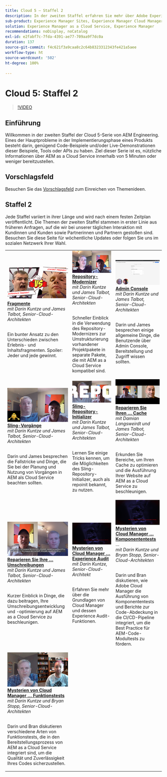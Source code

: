 ```yaml
---
title: Cloud 5 – Staffel 2
description: In der zweiten Staffel erfahren Sie mehr über Adobe Experience Manager (AEM) as a Cloud Service von den Adobe-Fachleuten, die die Software entwickeln und den professionellen Services, die sie bereitstellen.
sub-product: Experience Manager Sites, Experience Manager Cloud Manager, Experience Manager Assets
solution: Experience Manager as a Cloud Service, Experience Manager
recommendations: noDisplay, noCatalog
exl-id: e2fabf7c-7fda-4391-ae77-709aa9f7dc0a
duration: 137
source-git-commit: f4c621f3a9caa8c2c64b8323312343fe421a5aee
workflow-type: ht
source-wordcount: '502'
ht-degree: 100%

---
```


# Cloud 5: Staffel 2

>[!VIDEO](https://video.tv.adobe.com/v/346567?quality=12&learn=on)

## Einführung

Willkommen in der zweiten Staffel der Cloud 5-Serie von AEM Engineering. Eines der Hauptprobleme in der Implementierungsphase eines Produkts besteht darin, genügend Code-Beispiele und/oder Live-Demonstrationen dieser Beispiele, Tools oder APIs zu haben. Ziel dieser Serie ist es, nützliche Informationen über AEM as a Cloud Service innerhalb von 5 Minuten oder weniger bereitzustellen.

## Vorschlagsfeld

Besuchen Sie das [Vorschlagsfeld](https://forms.office.com/r/74P5Xz4UH0) zum Einreichen von Themenideen.

## Staffel 2

Jede Staffel variiert in ihrer Länge und wird nach einem festen Zeitplan veröffentlicht. Die Themen der zweiten Staffel stammen in erster Linie aus früheren Anfragen, auf die wir bei unserer täglichen Interaktion mit Kundinnen und Kunden sowie Partnerinnen und Partnern gestoßen sind. Besuchen Sie diese Seite für wöchentliche Updates oder folgen Sie uns im sozialen Netzwerk Ihrer Wahl.

<table>
    <tr>
        <td>
            <a href="season-2/cloud5-experience-v-content-fragments.md">
                <img alt="Fragmente" src="./imgs/s2/000-thumb.png"/>
            </a>
            <div>
                <a href="season-2/cloud5-experience-v-content-fragments.md"><strong>Fragmente</strong></a>
<br/><em>mit Darin Kuntze und James Talbot, Senior-Cloud-Architekten</em>
            </div>
            <p>
                <br/>
Ein bunter Ansatz zu den Unterschieden zwischen Erlebnis- und Inhaltsfragmenten. Spoiler: Jeder und jede gewinnt.
            </p>
        </td>   
         <td>
            <a href="season-2/cloud5-repo-modernizer.md">
                 <img alt="Repository-Modernizer" src="./imgs/s2/001-thumb.png"/>
            </a>
            <div>
                <a href="season-2/cloud5-repo-modernizer.md"><strong>Repository-Modernizer</strong></a> 
<br/><em>mit Darin Kuntze und James Talbot, Senior-Cloud-Architekten</em>
            </div>
            <p>
                <br/>
Schneller Einblick in die Verwendung des Repository-Modernizers zur Umstrukturierung vorhandener Projektpakete in separate Pakete, die mit AEM as a Cloud Service kompatibel sind.
            </p>
         </td>
         <td>
            <a href="season-2/cloud5-admin-console.md">
                 <img alt="Admin Console" src="./imgs/s2/002-thumb.png"/>
            </a>
            <div>
                  <a href="season-2/cloud5-admin-console.md"><strong>Admin Console</strong></a>
<br/><em>mit Darin Kuntze und James Talbot, Senior-Cloud-Architekten</em>
            </div>
            <p>
            <br/>
Darin und James besprechen einige allgemeine Dinge, die Benutzende über Admin Console, Bereitstellung und Zugriff wissen sollten.
            </p>
         </td> 
  </tr>
  <tr>
         <td>
            <a href="season-2/cloud5-sling-job-scheduler.md">
                 <img alt="Sling-Vorgänge" src="./imgs/s2/003-thumb.png"/>
            </a>
            <div>
                  <a href="season-2/cloud5-sling-job-scheduler.md"><strong>Sling-Vorgänge</strong></a>
<br/><em>mit Darin Kuntze und James Talbot, Senior-Cloud-Architekten</em>
            </div>
            <p>
            <br/>
Darin und James besprechen die Fallstricke und Dinge, die Sie bei der Planung und Nutzung von Vorgängen in AEM als Cloud Service beachten sollten.
            </p>
         </td> 
         <td>
            <a href="season-2/cloud5-repoinit.md">
                 <img alt="Repo-Initializer (repoinit)" src="./imgs/s2/004-thumb.png"/>
            </a>
            <div>
                  <a href="season-2/cloud5-repoinit.md"><strong>Sling-Repository-Initializer</strong></a>
<br/><em>mit Darin Kuntze und James Talbot, Senior-Cloud-Architekten</em>
            </div>
            <p>
            <br/>
Lernen Sie einige Tricks kennen, um die Möglichkeiten des Sling-Repository-Initializer, auch als repoinit bekannt, zu nutzen.
            </p>
         </td>   
     <td>
            <a href="season-2/cloud5-fix-your-cache.md">
               <img alt="Reparieren Sie Ihren Cache" src="./imgs/s2/005-thumb.png"/>
            </a>
      <div>
         <a href="season-2/cloud5-fix-your-cache.md"><strong>Reparieren Sie Ihren … Cache</strong></a>
<br/><em>mit Damian Langsweirdt und James Talbot, Senior-Cloud-Architekten</em>
      </div>
      <p>
         <br/>
Erkunden Sie Bereiche, um Ihren Cache zu optimieren und die Ausführung Ihrer Website auf AEM as a Cloud Service zu beschleunigen.
      </p>
   </td> 
  </tr>
<tr>
   <td>
           <a href="season-2/cloud5-fix-your-rewrites.md">
               <img alt="Reparieren Sie Ihre … Umschreibungen" src="./imgs/s2/006-thumb.png"/>
            </a>
      <div>
            <a href="season-2/cloud5-fix-your-rewrites.md"><strong>Reparieren Sie Ihre … Umschreibungen</strong></a>
<br/><em>mit Darin Kuntze und James Talbot, Senior-Cloud-Architekten</em>
      </div>
      <p>
        <br/>
Kurzer Einblick in Dinge, die dazu beitragen, Ihre Umschreibungsentwicklung und -optimierung auf AEM as a Cloud Service zu beschleunigen.
      </p>
     </td>   
     <td>
            <a href="season-2/cloud5-mocm-experience-audit.md">
               <img alt="Mysterien von Cloud Manager … Experience Audit" src="./imgs/s2/007-thumb.png"/>
               </a>
      <div>
            <a href="season-2/cloud5-mocm-experience-audit.md"><strong>Mysterien von Cloud Manager … Experience Audit</strong></a>
<br/><em>mit Darin Kuntze, Senior-Cloud-Architekt</em>
      </div>
      <p>
        <br/>
Erfahren Sie mehr über die Grundlagen von Cloud Manager und dessen Experience Audit-Funktionen.
      </p>
   </td>
     <td>
            <a href="season-2/cloud5-mocm-unit-tests.md">
               <img alt="Mysterien von Cloud Manager … Komponententests" src="./imgs/s2/008-thumb.png"/>
            </a>
      <div>
            <a href="season-2/cloud5-mocm-unit-tests.md"><strong>Mysterien von Cloud Manager … Komponententests</strong></a>
…<br/><em>mit Darin Kuntze und Bryan Stopp, Senior-Cloud-Architekten</em>
      </div>
      <p>
        <br/>
Darin und Bran diskutieren, wie Adobe Cloud Manager die Ausführung von Komponententests und Berichte zur Code-Abdeckung in die CI/CD-Pipeline integriert, um die Best Practice für AEM-Code-Modultests zu fördern.
      </p>
   </td> 
  </tr>
    <tr>
        <td>
               <a href="season-2/cloud5-mocm-functional-tests.md">
                   <img alt="Mysterien von Cloud Manager … Funktionstests" src="./imgs/s2/009-thumb.png"/>
               </a>
            <div>
                <a href="season-2/cloud5-mocm-functional-tests.md"><strong>Mysterien von Cloud Manager … Funktionstests</strong><br/></a>
<em>mit Darin Kuntze und Bryan Stopp, Senior-Cloud-Architekten</em>
            </div>
            <p><br/>
                Darin und Bran diskutieren verschiedene Arten von Funktionstests, die in den Bereitstellungsprozess von AEM as a Cloud Service integriert sind, um die Qualität und Zuverlässigkeit Ihres Codes sicherzustellen.
            </p>
        </td>
        <td></td>
        <td></td>
    </tr>
</table>

